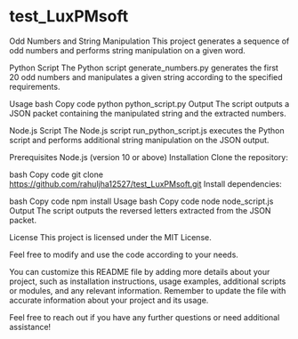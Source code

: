 # test_LuxPMsoft

Odd Numbers and String Manipulation
This project generates a sequence of odd numbers and performs string manipulation on a given word.

Python Script
The Python script generate_numbers.py generates the first 20 odd numbers and manipulates a given string according to the specified requirements.

Usage
bash
Copy code
python python_script.py
Output
The script outputs a JSON packet containing the manipulated string and the extracted numbers.

Node.js Script
The Node.js script run_python_script.js executes the Python script and performs additional string manipulation on the JSON output.

Prerequisites
Node.js (version 10 or above)
Installation
Clone the repository:

bash
Copy code
git clone https://github.com/rahuljha12527/test_LuxPMsoft.git
Install dependencies:

bash
Copy code
npm install
Usage
bash
Copy code
node node_script.js
Output
The script outputs the reversed letters extracted from the JSON packet.

License
This project is licensed under the MIT License.

Feel free to modify and use the code according to your needs.

You can customize this README file by adding more details about your project, such as installation instructions, usage examples, additional scripts or modules, and any relevant information. Remember to update the file with accurate information about your project and its usage.

Feel free to reach out if you have any further questions or need additional assistance!
